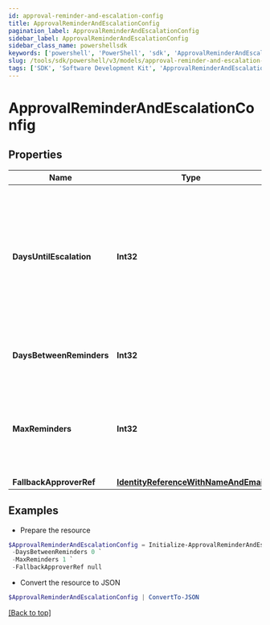 ```yaml
---
id: approval-reminder-and-escalation-config
title: ApprovalReminderAndEscalationConfig
pagination_label: ApprovalReminderAndEscalationConfig
sidebar_label: ApprovalReminderAndEscalationConfig
sidebar_class_name: powershellsdk
keywords: ['powershell', 'PowerShell', 'sdk', 'ApprovalReminderAndEscalationConfig', 'ApprovalReminderAndEscalationConfig'] 
slug: /tools/sdk/powershell/v3/models/approval-reminder-and-escalation-config
tags: ['SDK', 'Software Development Kit', 'ApprovalReminderAndEscalationConfig', 'ApprovalReminderAndEscalationConfig']
---
```



# ApprovalReminderAndEscalationConfig

## Properties

Name | Type | Description | Notes
------------ | ------------- | ------------- | -------------
**DaysUntilEscalation** | **Int32** | Number of days to wait before the first reminder. If no reminders are configured, then this is the number of days to wait before escalation. | [optional] 
**DaysBetweenReminders** | **Int32** | Number of days to wait between reminder notifications. | [optional] 
**MaxReminders** | **Int32** | Maximum number of reminder notification to send to the reviewer before approval escalation. | [optional] 
**FallbackApproverRef** | [**IdentityReferenceWithNameAndEmail**](identity-reference-with-name-and-email) |  | [optional] 

## Examples

- Prepare the resource
```powershell
$ApprovalReminderAndEscalationConfig = Initialize-ApprovalReminderAndEscalationConfig  -DaysUntilEscalation 0 `
 -DaysBetweenReminders 0 `
 -MaxReminders 1 `
 -FallbackApproverRef null
```

- Convert the resource to JSON
```powershell
$ApprovalReminderAndEscalationConfig | ConvertTo-JSON
```


[[Back to top]](#) 

